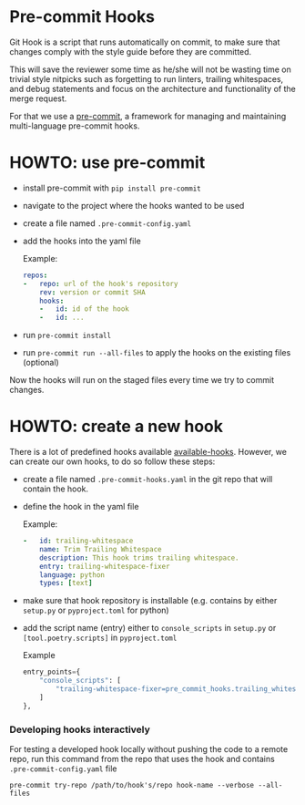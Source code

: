 # Pre-commit Hooks

Git Hook is a script that runs automatically on commit, to make sure that changes comply with the style guide before they are committed.

This will save the reviewer some time as he/she will not be wasting time on trivial style nitpicks such as forgetting to run linters, trailing whitespaces, and debug statements and focus on the architecture and functionality of the merge request.

For that we use a [pre-commit](https://pre-commit.com/), a framework for managing and maintaining multi-language pre-commit hooks.

# HOWTO: use pre-commit

* install pre-commit with `pip install pre-commit`
* navigate to the project where the hooks wanted to be used
* create a file named `.pre-commit-config.yaml`
* add the hooks into the yaml file
    
    Example:
    ```yaml
    repos:
    -   repo: url of the hook's repository
        rev: version or commit SHA
        hooks:
        -   id: id of the hook
        -   id: ...
    ```
* run `pre-commit install`
* run `pre-commit run --all-files` to apply the hooks on the existing files (optional)

Now the hooks will run on the staged files every time we try to commit changes.

# HOWTO: create a new hook

There is a lot of predefined hooks available [available-hooks](https://pre-commit.com/hooks.html). However, we can create our own hooks, to do so follow these steps:

* create a file named `.pre-commit-hooks.yaml` in the git repo that will contain the hook.
* define the hook in the yaml file 
    
    Example:
    ```yaml
    -   id: trailing-whitespace
        name: Trim Trailing Whitespace
        description: This hook trims trailing whitespace.
        entry: trailing-whitespace-fixer
        language: python
        types: [text]
    ```
* make sure that hook repository is installable (e.g. contains by either `setup.py` or `pyproject.toml` for python)
* add the script name (entry) either to `console_scripts` in `setup.py` or `[tool.poetry.scripts]` in `pyproject.toml`

    Example
    ```python
    entry_points={
        "console_scripts": [
            "trailing-whitespace-fixer=pre_commit_hooks.trailing_whitespace_fixer:main",
        ]
    },
    ```

### Developing hooks interactively

For testing a developed hook locally without pushing the code to a remote repo, run this command from the repo that uses the hook and contains `.pre-commit-config.yaml` file

`pre-commit try-repo /path/to/hook's/repo hook-name --verbose --all-files`